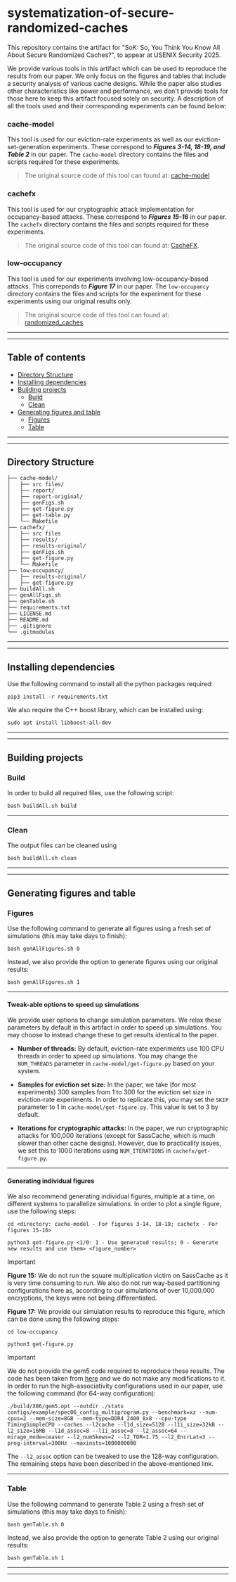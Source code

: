 # systematization-of-secure-randomized-caches

This repository contains the artifact for "SoK: So, You Think You Know All About Secure Randomized Caches?", to appear at USENIX Security 2025.

We provide various tools in this artifact which can be used to reproduce the results from our paper. We only focus on the figures and tables that include a security analysis of various cache designs. While the paper also studies other characteristics like power and performance, we don't provide tools for those here to keep this artifact focused solely on security. A description of all the tools used and their corresponding experiments can be found below:

### cache-model

This tool is used for our eviction-rate experiments as well as our eviction-set-generation experiments. These correspond to **_Figures 3-14, 18-19, and Table 2_** in our paper. The `cache-model` directory contains the files and scripts required for these experiments.

> The original source code of this tool can found at: [cache-model](https://github.com/comparch-security/cache-model)

### cachefx

This tool is used for our cryptographic attack implementation for occupancy-based attacks. These correspond to **_Figures 15-16_** in our paper. The `cachefx` directory contains the files and scripts required for these experiments.

> The original source code of this tool can found at: [CacheFX](https://github.com/0xADE1A1DE/CacheFX).

### low-occupancy

This tool is used for our experiments involving low-occupancy-based attacks. This correponds to **_Figure 17_** in our paper. The `low-occupancy` directory contains the files and scripts for the experiment for these experiments using our original results only.

> The original source code of this tool can found at: [randomized_caches](https://github.com/SEAL-IIT-KGP/randomized_caches).

---
---

## Table of contents
* [Directory Structure](#directory-structure)
* [Installing dependencies](#installing-dependencies)
* [Building projects](#building-projects)
    * [Build](#build)
    * [Clean](#clean)
* [Generating figures and table](#generating-figures-and-table)
    * [Figures](#figures)
    * [Table](#table)

---
---

## Directory Structure

```
├── cache-model/
│   ├── src files/
│   ├── report/
│   ├── report-original/
│   ├── genFigs.sh
│   ├── get-figure.py
│   ├── get-table.py
│   └── Makefile
├── cachefx/
│   ├── src files
│   ├── results/
│   ├── results-original/
│   ├── genFigs.sh
│   ├── get-figure.py
│   └── Makefile
├── low-occupancy/
│   ├── results-original/
│   ├── get-figure.py
├── buildAll.sh
├── genAllFigs.sh
├── genTable.sh
├── requirements.txt
├── LICENSE.md
├── README.md
├── .gitignore
└── .gitmodules
```

---
---

## Installing dependencies

Use the following command to install all the python packages required:

```
pip3 install -r requirements.txt
```

We also require the C++ boost library, which can be installed using:

```
sudo apt install libboost-all-dev
```

---
---

## Building projects
### Build

In order to build all required files, use the following script:

```
bash buildAll.sh build
```

---

### Clean
The output files can be cleaned using

```
bash buildAll.sh clean
```

---
---

## Generating figures and table
### Figures

Use the following command to generate all figures using a fresh set of simulations (this may take days to finish):

```
bash genAllFigures.sh 0
```

Instead, we also provide the option to generate figures using our original results:

```
bash genAllFigures.sh 1
```

---

#### Tweak-able options to speed up simulations

We provide user options to change simulation parameters. We relax these parameters by default in this artifact in order to speed up simulations. You may choose to instead change these to get results identical to the paper.

* **Number of threads:** By default, eviction-rate experiments use 100 CPU threads in order to speed up simulations. You may change the `NUM_THREADS` parameter in `cache-model/get-figure.py` based on your system.

* **Samples for eviction set size:** In the paper, we take (for most experiments) 300 samples from 1 to 300 for the eviction set size in eviction-rate experiments. In order to replicate this, you may set the `SKIP` parameter to 1 in `cache-model/get-figure.py`. This value is set to 3 by default.

* **Iterations for cryptographic attacks:** In the paper, we run cryptographic attacks for 100,000 iterations (except for SassCache, which is much slower than other cache designs). However, due to practicality issues, we set this to 1000 iterations using `NUM_ITERATIONS` in `cachefx/get-figure.py`.

---

#### Generating individual figures

We also recommend generating individual figures, multiple at a time, on different systems to parallelize simulations.
In order to plot a single figure, use the following steps:

```
cd <directory: cache-model - For figures 3-14, 18-19; cachefx - For figures 15-16>

python3 get-figure.py <1/0: 1 - Use generated results; 0 - Generate new results and use them> <figure_number>
```

> [!IMPORTANT] 
> **Figure 15:** We do not run the square multiplication victim on SassCache as it is very time consuming to run. We also do not run way-based partitioning configurations here as, according to our simulations of over 10,000,000 encryptions, the keys were not being differentiated.

**Figure 17:** We provide our simulation results to reproduce this figure, which can be done using the following steps:

```
cd low-occupancy

python3 get-figure.py
```

> [!IMPORTANT] 
> We do not provide the gem5 code required to reproduce these results. The code has been taken from [here](https://github.com/SEAL-IIT-KGP/randomized_caches/tree/main?tab=readme-ov-file) and we do not make any modifications to it. In order to run the high-associativity configurations used in our paper, use the following command (for 64-way configuration):

```
./build/X86/gem5.opt --outdir ./stats configs/example/spec06_config_multiprogram.py --benchmark=xz --num-cpus=2 --mem-size=8GB --mem-type=DDR4_2400_8x8 --cpu-type TimingSimpleCPU --caches --l2cache --l1d_size=512B --l1i_size=32kB --l2_size=16MB --l1d_assoc=8 --l1i_assoc=8 --l2_assoc=64 --mirage_mode=ceaser --l2_numSkews=2 --l2_TDR=1.75 --l2_EncrLat=3 --prog-interval=300Hz --maxinsts=1000000000 
```

The `--l2_assoc` option can be tweaked to use the 128-way configuration. The remaining steps have been described in the above-mentioned link.

---

### Table

Use the following command to generate Table 2 using a fresh set of simulations (this may take days to finish):

```
bash genTable.sh 0
```

Instead, we also provide the option to generate Table 2 using our original results:

```
bash genTable.sh 1
```

<!-- > [!IMPORTANT]  -->
<!-- > **Table 1:** We do not reproduce it here as it doesn't require any simulations. -->
<!-- > **Table 3:** We do not reproduce it here and we do not provide ChampSim and PCACTI code and configurations. -->

---
---